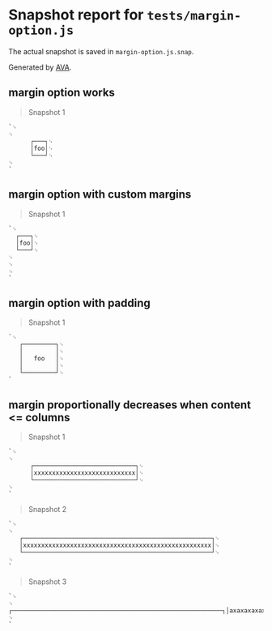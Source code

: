 # Snapshot report for `tests/margin-option.js`

The actual snapshot is saved in `margin-option.js.snap`.

Generated by [AVA](https://avajs.dev).

## margin option works

> Snapshot 1

    `␊
    ␊
          ┌───┐␊
          │foo│␊
          └───┘␊
    ␊
    `

## margin option with custom margins

> Snapshot 1

    `␊
      ┌───┐␊
      │foo│␊
      └───┘␊
    ␊
    ␊
    ␊
    `

## margin option with padding

> Snapshot 1

    `␊
       ┌─────────┐␊
       │         │␊
       │   foo   │␊
       │         │␊
       └─────────┘␊
    `

## margin proportionally decreases when content <= columns

> Snapshot 1

    `␊
    ␊
          ┌────────────────────────────┐␊
          │xxxxxxxxxxxxxxxxxxxxxxxxxxxx│␊
          └────────────────────────────┘␊
    ␊
    `

> Snapshot 2

    `␊
    ␊
       ┌────────────────────────────────────────────────────┐␊
       │xxxxxxxxxxxxxxxxxxxxxxxxxxxxxxxxxxxxxxxxxxxxxxxxxxxx│␊
       └────────────────────────────────────────────────────┘␊
    ␊
    `

> Snapshot 3

    `␊
    ␊
    ┌──────────────────────────────────────────────────────────┐│axaxaxaxaxaxaxaxaxaxaxaxaxaxaxaxaxaxaxaxaxaxaxaxaxaxaxaxax││axaxaxaxaxaxaxaxaxaxaxaxaxaxaxaxaxaxaxaxaxaxaxaxaxaxaxaxax│└──────────────────────────────────────────────────────────┘␊
    ␊
    `
